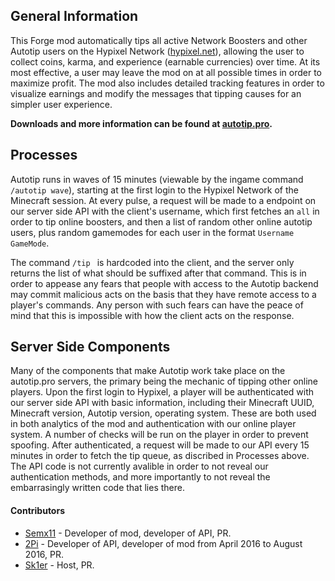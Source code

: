 ## General Information
This Forge mod automatically tips all active Network Boosters and other Autotip users on the Hypixel Network ([hypixel.net](https://hypixel.net)), allowing the user to collect coins, karma, and experience (earnable currencies) over time. At its most effective, a user may leave the mod on at all possible times in order to maximize profit. The mod also includes detailed tracking features in order to visualize earnings and modify the messages that tipping causes for an simpler user experience. 

**Downloads and more information can be found at [autotip.pro](https://autotip.pro).**


## Processes
Autotip runs in waves of 15 minutes (viewable by the ingame command `/autotip wave`), starting at the first login to the Hypixel Network of the Minecraft session. At every pulse, a request will be made to a endpoint on our server side API with the client's username, which first fetches an `all` in order to tip online boosters, and then a list of random other online autotip users, plus random gamemodes for each user in the format `Username GameMode`. 

The command `/tip ` is hardcoded into the client, and the server only returns the list of what should be suffixed after that command. This is in order to appease any fears that people with access to the Autotip backend may commit malicious acts on the basis that they have remote access to a player's commands. Any person with such fears can have the peace of mind that this is impossible with how the client acts on the response.


## Server Side Components
Many of the components that make Autotip work take place on the autotip.pro servers, the primary being the mechanic of tipping other online players. Upon the first login to Hypixel, a player will be authenticated with our server side API with basic information, including their Minecraft UUID, Minecraft version, Autotip version, operating system. These are both used in both analytics of the mod and authentication with our online player system. A number of checks will be run on the player in order to prevent spoofing. After authenticated, a request will be made to our API every 15 minutes in order to fetch the tip queue, as discribed in Processes above. The API code is not currently avalible in order to not reveal our authentication methods, and more importantly to not reveal the embarrasingly written code that lies there.

#### Contributors
- [Semx11](https://hypixel.net/members/semx11.20123) - Developer of mod, developer of API, PR. 
- [2Pi](https://hypixel.net/members/2pi.22108) - Developer of API, developer of mod from April 2016 to August 2016, PR.
- [Sk1er](https://hypixel.net/members/sk1er.199731) - Host, PR.
